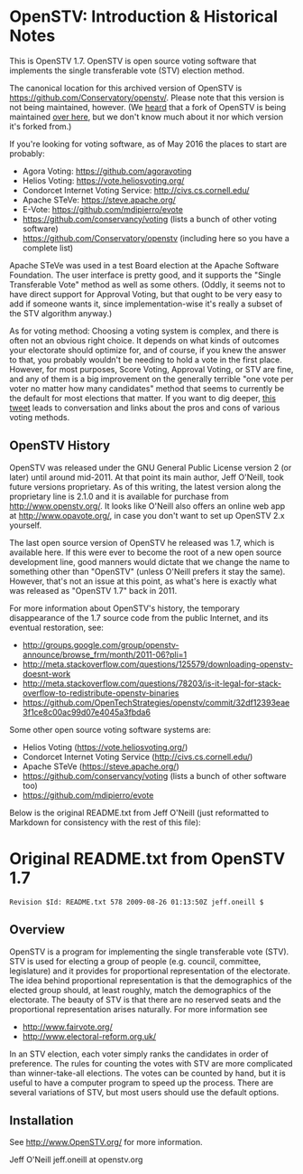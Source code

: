 OpenSTV: Introduction & Historical Notes
========================================

This is OpenSTV 1.7.  OpenSTV is open source voting software that implements the single transferable vote (STV) election method.

The canonical location for this archived version of OpenSTV is
https://github.com/Conservatory/openstv/.  Please note that this
version is not being maintained, however.  (We
[heard](https://github.com/OpenTechStrategies/openstv/issues/1#issuecomment-220310769)
that a fork of OpenSTV is being maintained [over
here](https://github.com/agoravoting/agora-tally/tree/next/agora_tally/ballot_counter),
but we don't know much about it nor which version it's forked from.)

If you're looking for voting software, as of May 2016 the places to
start are probably:

* Agora Voting: https://github.com/agoravoting
* Helios Voting: https://vote.heliosvoting.org/
* Condorcet Internet Voting Service: http://civs.cs.cornell.edu/
* Apache STeVe: https://steve.apache.org/
* E-Vote: https://github.com/mdipierro/evote
* https://github.com/conservancy/voting (lists a bunch of other voting software)
* https://github.com/Conservatory/openstv (including here so you have a complete list)

Apache STeVe was used in a test Board election at the Apache Software
Foundation.  The user interface is pretty good, and it supports the
"Single Transferable Vote" method as well as some others.  (Oddly, it
seems not to have direct support for Approval Voting, but that ought
to be very easy to add if someone wants it, since implementation-wise
it's really a subset of the STV algorithm anyway.)

As for voting method: Choosing a voting system is complex, and there
is often not an obvious right choice.  It depends on what kinds of
outcomes your electorate should optimize for, and of course, if you
knew the answer to that, you probably wouldn't be needing to hold a
vote in the first place.  However, for most purposes, Score Voting,
Approval Voting, or STV are fine, and any of them is a big improvement
on the generally terrible "one vote per voter no matter how many
candidates" method that seems to currently be the default for most
elections that matter.  If you want to dig deeper, [this
tweet](https://twitter.com/kfogel/status/705857077768376320) leads to
conversation and links about the pros and cons of various voting
methods.

OpenSTV History
---------------

OpenSTV was released under the GNU General Public License version 2 (or later) until around mid-2011.  At that point its main author, Jeff O'Neill, took future versions proprietary.  As of this writing, the latest version along the proprietary line is 2.1.0 and it is available for purchase from http://www.openstv.org/.  It looks like O'Neill also offers an online web app at http://www.opavote.org/, in case you don't want to set up OpenSTV 2.x yourself.

The last open source version of OpenSTV he released was 1.7, which is available here.  If this were ever to become the root of a new open source development line, good manners would dictate that we change the name to something other than "OpenSTV" (unless O'Neill prefers it stay the same).  However, that's not an issue at this point, as what's here is exactly what was released as "OpenSTV 1.7" back in 2011.

For more information about OpenSTV's history, the temporary disappearance of the 1.7 source code from the public Internet, and its eventual restoration, see:

  * http://groups.google.com/group/openstv-announce/browse_frm/month/2011-06?pli=1
  * http://meta.stackoverflow.com/questions/125579/downloading-openstv-doesnt-work
  * http://meta.stackoverflow.com/questions/78203/is-it-legal-for-stack-overflow-to-redistribute-openstv-binaries
  * https://github.com/OpenTechStrategies/openstv/commit/32df12393eae3f1ce8c00ac99d07e4045a3fbda6

Some other open source voting software systems are:

* Helios Voting (https://vote.heliosvoting.org/)
* Condorcet Internet Voting Service (http://civs.cs.cornell.edu/)
* Apache STeVe (https://steve.apache.org/)
* https://github.com/conservancy/voting (lists a bunch of other software too)
* https://github.com/mdipierro/evote

Below is the original README.txt from Jeff O'Neill (just reformatted to Markdown for consistency with the rest of this file):

Original README.txt from OpenSTV 1.7
====================================

`Revision $Id: README.txt 578 2009-08-26 01:13:50Z jeff.oneill $`

Overview
--------

OpenSTV is a program for implementing the single transferable vote (STV).  STV is used for electing a group of people (e.g. council, committee, legislature) and it provides for proportional representation of the electorate.  The idea behind proportional representation is that the demographics of the elected group should, at least roughly, match the demographics of the electorate.  The beauty of STV is that there are no reserved seats and the proportional representation arises naturally.  For more information see

  * http://www.fairvote.org/
  * http://www.electoral-reform.org.uk/

In an STV election, each voter simply ranks the candidates in order of preference.  The rules for counting the votes with STV are more complicated than winner-take-all elections.  The votes can be counted by hand, but it is useful to have a computer program to speed up the process.  There are several variations of STV, but most users should use the default options.

Installation
------------

See http://www.OpenSTV.org/ for more information.

Jeff O'Neill
jeff.oneill at openstv.org
